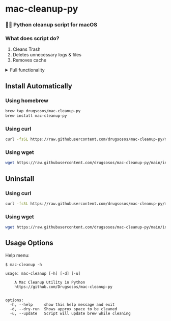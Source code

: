 # mac-cleanup-py

### 👨‍💻 Python cleanup script for macOS 


### What does script do?

1. Cleans Trash
2. Deletes unnecessary logs & files
3. Removes cache

<details>
   <summary>
   Full functionality
   </summary>

  * Empty the Trash on All Mounted Volumes and the Main HDD
  * Clear System Log Files
  * Clear Adobe Cache Files
  * Cleanup iOS Applications
  * Remove iOS Device Backups
  * Cleanup Xcode Derived Data and Archives
  * Reset iOS simulators
  * Cleanup Homebrew Cache
  * Cleanup Any Old Versions of Gems
  * Cleanup Dangling Docker Images
  * Purge Inactive Memory
  * Cleanup pip cache
  * Cleanup Pyenv-VirtualEnv Cache
  * Cleanup npm Cache
  * Cleanup Yarn Cache
  * Cleanup Docker Images and Stopped Containers
  * Cleanup CocoaPods Cache Files
  * Cleanup composer cache
  * Cleanup Dropbox cache
  * Remove PhpStorm logs
  * Remove Minecraft logs and cache
  * Remove Steam logs and cache
  * Remove Lunar Client logs and cache
  * Remove Microsoft Teams logs and cache
  * Remove Wget logs and hosts
  * Removes Cacher logs
  * Deletes Android caches
  * Clears Gradle caches
  * Deletes Kite logs
  * Clears Go module cache
  * Clears Poetry cache

</details>



## Install Automatically

### Using homebrew

```bash
brew tap drugsosos/mac-cleanup-py
brew install mac-cleanup-py
```

### Using curl

```bash
curl -fsSL https://raw.githubusercontent.com/drugsosos/mac-cleanup-py/main/install | bash -s install
```

### Using wget

```bash
wget https://raw.githubusercontent.com/drugsosos/mac-cleanup-py/main/install -O - | bash -s install
```

## Uninstall

### Using curl

```bash
curl -fsSL https://raw.githubusercontent.com/drugsosos/mac-cleanup-py/main/install | bash -s uninstall
```

### Using wget

```bash
wget https://raw.githubusercontent.com/drugsosos/mac-cleanup-py/main/install -O - | bash -s uninstall
```

## Usage Options

Help menu:

```
$ mac-cleanup -h

usage: mac-cleanup [-h] [-d] [-u]

    A Mac Cleanup Utility in Python
    https://github.com/Drugsosos/mac-cleanup-py


options:
  -h, --help     show this help message and exit
  -d, --dry-run  Shows approx space to be cleaned
  -u, --update   Script will update brew while cleaning
```
